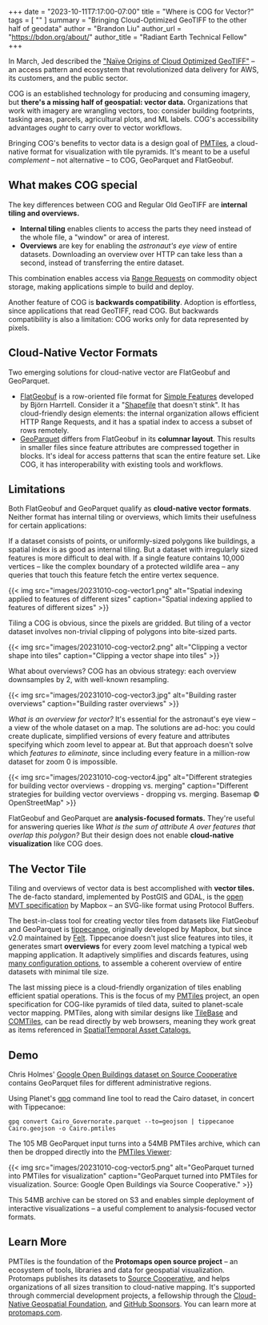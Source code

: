 +++
date = "2023-10-11T7:17:00-07:00"
title = "Where is COG for Vector?"
tags = [ ""
]
summary = "Bringing Cloud-Optimized GeoTIFF to the other half of geodata"
author = "Brandon Liu"
author_url = "https://bdon.org/about/"
author_title = "Radiant Earth Technical Fellow"
+++

In March, Jed described the ["Na&iuml;ve Origins of Cloud Optimized GeoTIFF"](https://radiant.earth/blog/2023/03/the-naive-origins-of-the-cloud-optimized-geotiff/) &ndash; an access pattern and ecosystem that revolutionized data delivery for AWS, its customers, and the public sector.

COG is an established technology for producing and consuming imagery, but **there's a missing half of geospatial: vector data.** Organizations that work with imagery are wrangling vectors, too: consider building footprints, tasking areas, parcels, agricultural plots, and ML labels. COG's accessibility advantages *ought* to carry over to vector workflows.

Bringing COG's benefits to vector data is a design goal of [PMTiles](https://docs.protomaps.com/pmtiles), a cloud-native format for visualization with tile pyramids. It's meant to be a useful *complement* &ndash; not alternative &ndash; to COG, GeoParquet and FlatGeobuf.

## What makes COG special

The key differences between COG and Regular Old GeoTIFF are **internal tiling and overviews.**

- **Internal tiling** enables clients to access the parts they need instead of the whole file, a "window" or area of interest.
- **Overviews** are key for enabling the *astronaut's eye view* of entire datasets. Downloading an overview over HTTP can take less than a second, instead of transferring the entire dataset.

This combination enables access via [Range Requests](https://developer.mozilla.org/en-US/docs/Web/HTTP/Range_requests) on commodity object storage, making applications simple to build and deploy.

Another feature of COG is **backwards compatibility**. Adoption is effortless, since applications that read GeoTIFF, read COG. But backwards compatibility is also a limitation: COG works only for data represented by pixels.

## Cloud-Native Vector Formats

Two emerging solutions for cloud-native vector are FlatGeobuf and GeoParquet.

- [FlatGeobuf](http://flatgeobuf.org) is a row-oriented file format for [Simple Features](https://en.wikipedia.org/wiki/Simple_Features) developed by Björn Harrtell. Consider it a "[Shapefile](http://switchfromshapefile.org) that doesn't stink". It has cloud-friendly design elements: the internal organization allows efficient HTTP Range Requests, and it has a spatial index to access a subset of rows remotely.
- [GeoParquet](https://cloudnativegeo.org/blog/2023/09/geoparquet-1.0.0-released/) differs from FlatGeobuf in its **columnar layout**. This results in smaller files since feature attributes are compressed together in blocks. It's ideal for access patterns that scan the entire feature set. Like COG, it has interoperability with existing tools and workflows.

## Limitations

Both FlatGeobuf and GeoParquet qualify as **cloud-native vector formats**. Neither format has internal tiling or overviews, which limits their usefulness for certain applications:

If a dataset consists of points, or uniformly-sized polygons like buildings, a spatial index is as good as internal tiling. But a dataset with irregularly sized features is more difficult to deal with. If a single feature contains 10,000 vertices &ndash; like the complex boundary of a protected wildlife area &ndash; any queries that touch this feature fetch the entire vertex sequence.

{{< img src="images/20231010-cog-vector1.png" alt="Spatial indexing applied to features of different sizes" caption="Spatial indexing applied to features of different sizes" >}}

Tiling a COG is obvious, since the pixels are gridded. But tiling of a vector dataset involves non-trivial clipping of polygons into bite-sized parts.

{{< img src="images/20231010-cog-vector2.png" alt="Clipping a vector shape into tiles" caption="Clipping a vector shape into tiles" >}}

What about overviews? COG has an obvious strategy: each overview downsamples by 2, with well-known resampling.

{{< img src="images/20231010-cog-vector3.jpg" alt="Building raster overviews" caption="Building raster overviews" >}}

*What is an overview for vector?* It's essential for the astronaut's eye view &ndash; a view of the whole dataset on a map. The solutions are ad-hoc: you could create duplicate, simplified versions of every feature and attributes specifying which zoom level to appear at. But that approach doesn't solve which *features to eliminate*, since including every feature in a million-row dataset for zoom 0 is impossible.

{{< img src="images/20231010-cog-vector4.jpg" alt="Different strategies for building vector overviews - dropping vs. merging" caption="Different strategies for building vector overviews - dropping vs. merging. Basemap © OpenStreetMap" >}}

FlatGeobuf and GeoParquet are **analysis-focused formats.** They're useful for answering queries like *What is the sum of attribute A over features that overlap this polygon?* But their design does not enable **cloud-native visualization** like COG does.

## The Vector Tile

Tiling and overviews of vector data is best accomplished with **vector tiles.** The de-facto standard, implemented by PostGIS and GDAL, is the [open MVT specification](https://github.com/mapbox/vector-tile-spec) by Mapbox &ndash; an SVG-like format using Protocol Buffers.

The best-in-class tool for creating vector tiles from datasets like FlatGeobuf and GeoParquet is [tippecanoe](https://github.com/felt/tippecanoe), originally developed by Mapbox, but since v2.0 maintained by [Felt](https://felt.com). Tippecanoe doesn't just slice features into tiles, it generates smart **overviews** for every zoom level matching a typical web mapping application. It adaptively simplifies and discards features, using [many configuration options](https://github.com/felt/tippecanoe#cookbook), to assemble a coherent overview of entire datasets with minimal tile size.

The last missing piece is a cloud-friendly organization of tiles enabling efficient spatial operations. This is the focus of my [PMTiles](https://github.com/protomaps/PMTiles) project, an open specification for COG-like pyramids of tiled data, suited to planet-scale vector mapping. PMTiles, along with similar designs like [TileBase](https://github.com/openaddresses/TileBase) and [COMTiles](https://github.com/mactrem/com-tiles), can be read directly by web browsers, meaning they work great as items referenced in [SpatialTemporal Asset Catalogs.](https://stacspec.org)

## Demo

Chris Holmes' [Google Open Buildings dataset on Source Cooperative](https://beta.source.coop/cholmes/google-open-buildings) contains GeoParquet files for different administrative regions.

Using Planet's [gpq](https://github.com/planetlabs/gpq) command line tool to read the Cairo dataset, in concert with Tippecanoe:

`gpq convert Cairo_Governorate.parquet --to=geojson | tippecanoe Cairo.geojson -o Cairo.pmtiles`

The 105 MB GeoParquet input turns into a 54MB PMTiles archive, which can then be dropped directly into the [PMTiles Viewer](https://protomaps.github.io/PMTiles/):

{{< img src="images/20231010-cog-vector5.png" alt="GeoParquet turned into PMTiles for visualization" caption="GeoParquet turned into PMTiles for visualization. Source: Google Open Buildings via Source Cooperative." >}}

This 54MB archive can be stored on S3 and enables simple deployment of interactive visualizations &ndash; a useful complement to analysis-focused vector formats.

## Learn More

PMTiles is the foundation of the **Protomaps open source project** &ndash; an ecosystem of tools, libraries and data for geospatial visualization. Protomaps publishes its datasets to [Source Cooperative](https://beta.source.coop/repositories/protomaps/openstreetmap/description), and helps organizations of all sizes transition to cloud-native mapping. It's supported through commercial development projects, a fellowship through the [Cloud-Native Geospatial Foundation](http://cloudnativegeo.org), and [GitHub Sponsors](https://github.com/sponsors/protomaps). You can learn more at [protomaps.com](https://protomaps.com).
